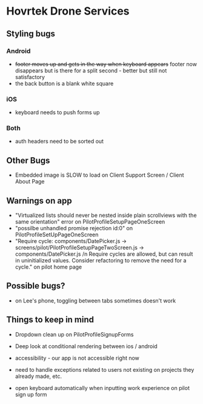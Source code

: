 # Hovrtek Drone Services

## Styling bugs

### Android
* ~~footer moves up and gets in the way when keyboard appears~~ footer now disappears but is there for a split second - better but still not satisfactory
*  the back button is a blank white square

### iOS
* keyboard needs to push forms up

### Both
* auth headers need to be sorted out


## Other Bugs
* Embedded image is SLOW to load on Client Support Screen / Client About Page

## Warnings on app
* "Virtualized lists should never be nested inside plain scrollviews with the same orientation" error on PilotProfileSetupPageOneScreen
* "possilbe unhandled promise rejection id:0" on PilotProfileSetUpPageOneScreen
* "Require cycle: components/DatePicker.js -> screens/pilot/PilotProfileSetupPageTwoScreen.js -> components/DatePicker.js /n Require cycles are allowed, but can result in uninitialized values. Consider refactoring to remove the need for a cycle." on pilot home page


## Possible bugs?

* on Lee's phone, toggling between tabs sometimes doesn't work

## Things to keep in mind

* Dropdown clean up on PilotProfileSignupForms
* Deep look at conditional rendering between ios / android
* accessibility - our app is not accessible right now
* need to handle exceptions related to users not existing on projects they already made, etc.


* open keyboard automatically when inputting work experience on pilot sign up form